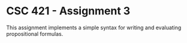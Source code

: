 # CSC 421 - Assignment 3

This assignment implements a simple syntax for writing and evaluating
propositional formulas.
